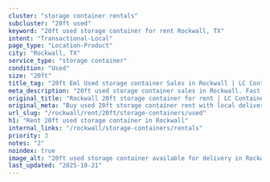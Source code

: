 ```yaml
---
cluster: "storage container rentals"
subcluster: "20ft used"
keyword: "20ft used storage container for rent Rockwall, TX"
intent: "Transactional-Local"
page_type: "Location-Product"
city: "Rockwall, TX"
service_type: "storage container"
condition: "Used"
size: "20ft"
title_tag: "20ft Eml Used storage container Sales in Rockwall | LC Container"
meta_description: "20ft used storage container sales in Rockwall. Fast delivery, competitive pricing. Serving storage containers area. Quote ID: 4RT. Call (214) 524-4168 for your free quote today."
original_title: "Rockwall 20ft storage container for rent | LC Container"
original_meta: "Buy used 20ft storage container rent with local delivery in Rockwall, TX. LC Container — local Since 2003. Request a fast quote today."
url_slug: "/rockwall/rent/20ft/storage-containers/used"
h1: "Rent 20ft used storage container in Rockwall"
internal_links: "/rockwall/storage-containers/rentals"
priority: 3
notes: "2"
noindex: true
image_alt: "20ft used storage container available for delivery in Rockwall"
last_updated: "2025-10-21"
---
```


<!-- TODO: Add unique city/inventory copy, images, and internal links here. -->
